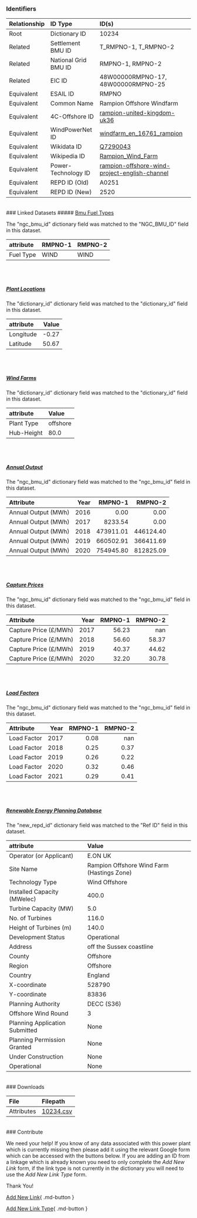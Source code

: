 ### Identifiers

| Relationship   | ID Type              | ID(s)                                                                                                                                    |
|:---------------|:---------------------|:-----------------------------------------------------------------------------------------------------------------------------------------|
| Root           | Dictionary ID        | 10234                                                                                                                                    |
| Related        | Settlement BMU ID    | T_RMPNO-1, T_RMPNO-2                                                                                                                     |
| Related        | National Grid BMU ID | RMPNO-1, RMPNO-2                                                                                                                         |
| Related        | EIC ID               | 48W00000RMPNO-17, 48W00000RMPNO-25                                                                                                       |
| Equivalent     | ESAIL ID             | RMPNO                                                                                                                                    |
| Equivalent     | Common Name          | Rampion Offshore Windfarm                                                                                                                |
| Equivalent     | 4C-Offshore ID       | [rampion-united-kingdom-uk36](https://www.4coffshore.com/windfarms/united-kingdom/rampion-united-kingdom-uk36.html)                      |
| Equivalent     | WindPowerNet ID      | [windfarm_en_16761_rampion](https://www.thewindpower.net/windfarm_en_16761_rampion.php)                                                  |
| Equivalent     | Wikidata ID          | [Q7290043](https://www.wikidata.org/wiki/Q7290043)                                                                                       |
| Equivalent     | Wikipedia ID         | [Rampion_Wind_Farm](https://en.wikipedia.org/wiki/Rampion_Wind_Farm)                                                                     |
| Equivalent     | Power-Technology ID  | [rampion-offshore-wind-project-english-channel](https://www.power-technology.com/projects/rampion-offshore-wind-project-english-channel) |
| Equivalent     | REPD ID (Old)        | A0251                                                                                                                                    |
| Equivalent     | REPD ID (New)        | 2520                                                                                                                                     |

<br>
### Linked Datasets
##### <a href="https://osuked.github.io/Power-Station-Dictionary/datasets/bmu-fuel-types">Bmu Fuel Types</a>



The "ngc_bmu_id" dictionary field was matched to the "NGC_BMU_ID" field in this dataset.

| attribute   | RMPNO-1   | RMPNO-2   |
|:------------|:----------|:----------|
| Fuel Type   | WIND      | WIND      |

<br><br>
##### <a href="https://osuked.github.io/Power-Station-Dictionary/datasets/plant-locations">Plant Locations</a>



The "dictionary_id" dictionary field was matched to the "dictionary_id" field in this dataset.

| attribute   |   Value |
|:------------|--------:|
| Longitude   |   -0.27 |
| Latitude    |   50.67 |

<br><br>
##### <a href="https://osuked.github.io/Power-Station-Dictionary/datasets/wind-farms">Wind Farms</a>



The "dictionary_id" dictionary field was matched to the "dictionary_id" field in this dataset.

| attribute   | Value    |
|:------------|:---------|
| Plant Type  | offshore |
| Hub-Height  | 80.0     |

<br><br>
##### <a href="https://osuked.github.io/Power-Station-Dictionary/datasets/annual-output">Annual Output</a>



The "ngc_bmu_id" dictionary field was matched to the "ngc_bmu_id" field in this dataset.

| Attribute           |   Year |   RMPNO-1 |   RMPNO-2 |
|:--------------------|-------:|----------:|----------:|
| Annual Output (MWh) |   2016 |      0.00 |      0.00 |
| Annual Output (MWh) |   2017 |   8233.54 |      0.00 |
| Annual Output (MWh) |   2018 | 473911.01 | 446124.40 |
| Annual Output (MWh) |   2019 | 660502.91 | 366411.69 |
| Annual Output (MWh) |   2020 | 754945.80 | 812825.09 |

<br><br>
##### <a href="https://osuked.github.io/Power-Station-Dictionary/datasets/capture-prices">Capture Prices</a>



The "ngc_bmu_id" dictionary field was matched to the "ngc_bmu_id" field in this dataset.

| Attribute             |   Year |   RMPNO-1 |   RMPNO-2 |
|:----------------------|-------:|----------:|----------:|
| Capture Price (£/MWh) |   2017 |     56.23 |    nan    |
| Capture Price (£/MWh) |   2018 |     56.60 |     58.37 |
| Capture Price (£/MWh) |   2019 |     40.37 |     44.62 |
| Capture Price (£/MWh) |   2020 |     32.20 |     30.78 |

<br><br>
##### <a href="https://osuked.github.io/Power-Station-Dictionary/datasets/load-factors">Load Factors</a>



The "ngc_bmu_id" dictionary field was matched to the "ngc_bmu_id" field in this dataset.

| Attribute   |   Year |   RMPNO-1 |   RMPNO-2 |
|:------------|-------:|----------:|----------:|
| Load Factor |   2017 |      0.08 |    nan    |
| Load Factor |   2018 |      0.25 |      0.37 |
| Load Factor |   2019 |      0.26 |      0.22 |
| Load Factor |   2020 |      0.32 |      0.46 |
| Load Factor |   2021 |      0.29 |      0.41 |

<br><br>
##### <a href="https://osuked.github.io/Power-Station-Dictionary/datasets/renewable-energy-planning-database">Renewable Energy Planning Database</a>



The "new_repd_id" dictionary field was matched to the "Ref ID" field in this dataset.

| attribute                      | Value                                      |
|:-------------------------------|:-------------------------------------------|
| Operator (or Applicant)        | E.ON UK                                    |
| Site Name                      | Rampion Offshore Wind Farm (Hastings Zone) |
| Technology Type                | Wind Offshore                              |
| Installed Capacity (MWelec)    | 400.0                                      |
| Turbine Capacity (MW)          | 5.0                                        |
| No. of Turbines                | 116.0                                      |
| Height of Turbines (m)         | 140.0                                      |
| Development Status             | Operational                                |
| Address                        | off the Sussex coastline                   |
| County                         | Offshore                                   |
| Region                         | Offshore                                   |
| Country                        | England                                    |
| X-coordinate                   | 528790                                     |
| Y-coordinate                   | 83836                                      |
| Planning Authority             | DECC (S36)                                 |
| Offshore Wind Round            | 3                                          |
| Planning Application Submitted | None                                       |
| Planning Permission Granted    | None                                       |
| Under Construction             | None                                       |
| Operational                    | None                                       |


<br>
### Downloads


| File       | Filepath                                                                              |
|:-----------|:--------------------------------------------------------------------------------------|
| Attributes | [10234.csv](https://osuked.github.io/Power-Station-Dictionary/object_attrs/10234.csv) |


<br>
### Contribute

We need your help! If you know of any data associated with this power plant which is currently missing then please add it using the relevant Google form which can be accessed with the buttons below.  If you are adding an ID from a linkage which is already known you need to only complete the *Add New Link* form, if the link type is not currently in the dictionary you will need to use the *Add New Link Type* form.

Thank You!

[Add New Link](https://docs.google.com/forms/d/e/1FAIpQLSc5jRsQ7NgiLLXbwo9PUdwTQyuqbRwThltG56-o6NVSe7E_nw/viewform?usp=pp_url&entry.251912331=10234){ .md-button }

[Add New Link Type](https://docs.google.com/forms/d/e/1FAIpQLSdQfLmfOR0Vw4Z7gDQAIhBbqIifd1RuSFPKmDQpROhOqjo7ew/viewform?usp=pp_url&entry.2141539628=10234){ .md-button }